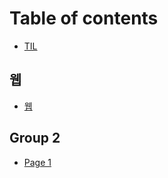 # Table of contents

* [TIL](README.md)

## 웹

* [웹](undefined/undefined.md)

## Group 2

* [Page 1](group-2/page-1.md)
